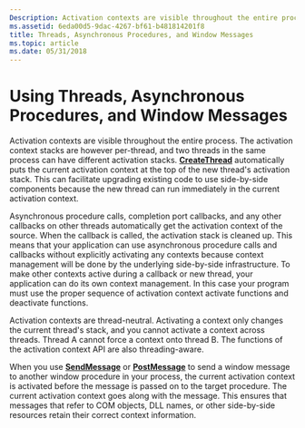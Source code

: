 ```yaml
---
Description: Activation contexts are visible throughout the entire process.
ms.assetid: 6eda00d5-9dac-4267-bf61-b481814201f8
title: Threads, Asynchronous Procedures, and Window Messages
ms.topic: article
ms.date: 05/31/2018
---
```


# Using Threads, Asynchronous Procedures, and Window Messages

Activation contexts are visible throughout the entire process. The activation context stacks are however per-thread, and two threads in the same process can have different activation stacks. [**CreateThread**](/windows/desktop/api/processthreadsapi/nf-processthreadsapi-createthread) automatically puts the current activation context at the top of the new thread's activation stack. This can facilitate upgrading existing code to use side-by-side components because the new thread can run immediately in the current activation context.

Asynchronous procedure calls, completion port callbacks, and any other callbacks on other threads automatically get the activation context of the source. When the callback is called, the activation stack is cleaned up. This means that your application can use asynchronous procedure calls and callbacks without explicitly activating any contexts because context management will be done by the underlying side-by-side infrastructure. To make other contexts active during a callback or new thread, your application can do its own context management. In this case your program must use the proper sequence of activation context activate functions and deactivate functions.

Activation contexts are thread-neutral. Activating a context only changes the current thread's stack, and you cannot activate a context across threads. Thread A cannot force a context onto thread B. The functions of the activation context API are also threading-aware.

When you use [**SendMessage**](/windows/win32/api/winuser/nf-winuser-sendmessage) or [**PostMessage**](/windows/win32/api/winuser/nf-winuser-postmessagea) to send a window message to another window procedure in your process, the current activation context is activated before the message is passed on to the target procedure. The current activation context goes along with the message. This ensures that messages that refer to COM objects, DLL names, or other side-by-side resources retain their correct context information.

 

 